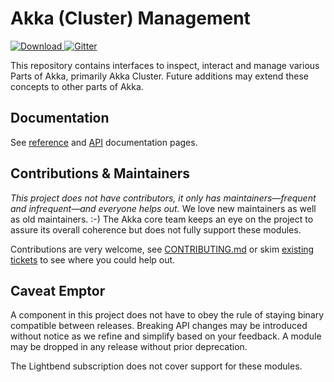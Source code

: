 # Akka (Cluster) Management

 [ ![Download](https://api.bintray.com/packages/akka/maven/akka-management/images/download.svg) ](https://bintray.com/akka/maven/akka-management/_latestVersion)  [![Gitter](https://badges.gitter.im/Join%20Chat.svg)](https://gitter.im/akka/akka) 

This repository contains interfaces to inspect, interact and manage various Parts of Akka, primarily Akka Cluster.
Future additions may extend these concepts to other parts of Akka.

Documentation
-------------

See [reference](http://developer.lightbend.com/docs/akka-management/current/) and [API](http://developer.lightbend.com/docs/api/akka-management/current/akka/cluster/http/management/index.html) documentation pages.

Contributions & Maintainers
---------------------------

*This project does not have contributors, it only has maintainers—frequent and infrequent—and everyone helps out.*
We love new maintainers as well as old maintainers. :-)
The Akka core team keeps an eye on the project to assure its overall coherence but does not fully support these modules.

Contributions are very welcome, see [CONTRIBUTING.md](https://github.com/akka/akka-management/blob/master/CONTRIBUTING.md) or skim [existing tickets](https://github.com/akka/akka-management/issues) to see where you could help out.

Caveat Emptor
-------------

A component in this project does not have to obey the rule of staying binary compatible between releases. Breaking API changes may be introduced without notice as we refine and simplify based on your feedback. A module may be dropped in any release without prior deprecation. 

The Lightbend subscription does not cover support for these modules.
